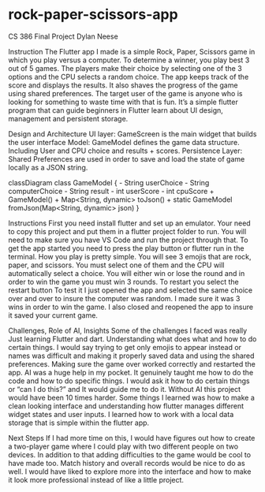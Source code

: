 # rock-paper-scissors-app

CS 386 Final Project
Dylan Neese

Instruction
	The Flutter app I made is a simple Rock, Paper, Scissors game in which you play versus a computer. To determine a winner, you play best 3 out of 5 games. The players make their choice by selecting one of the 3 options and the CPU selects a random choice. The app keeps track of the score and displays the results. It also shaves the progress of the game using shared preferences.
	The target user of the game is anyone who is looking for something to waste time with that is fun. It’s a simple flutter program that can guide beginners in Flutter learn about UI design, management and persistent storage.

 
Design and Architecture
UI layer: GameScreen is the main widget that builds the user interface 
Model: GameModel defines the game data structure. Including User and CPU choice and results + scores. 
Persistence Layer: Shared Preferences are used  in order to save and load the state of game locally as a JSON string. 


classDiagram
  class GameModel {
    - String userChoice
    - String computerChoice
    - String result
    - int userScore
    - int cpuScore
    + GameModel() 
    + Map<String, dynamic> toJson()
    + static GameModel fromJson(Map<String, dynamic> json)
  }


Instructions
First you need install flutter and set up an emulator. Your need to copy this project and put them in a flutter project folder to run. You will need to make sure you have VS Code and run the project through that. To get the app started you need to press the play button or flutter run in the terminal. 
	How you play is pretty simple. You will see 3 emojis that are rock, paper, and scissors. You must select one of them  and the CPU will automatically select a choice. You will either win or lose the round and in order to win the game you must win 3 rounds. To restart you select the restart button
To test it I just opened the app and selected the same choice over and over to insure the computer was random.  I made sure it was 3 wins in order to win the game. I also closed and reopened the app to insure it saved your current game.


Challenges, Role of AI, Insights
Some of the challenges I faced was really Just learning Flutter and dart. Understanding what does what and how to do certain things. I would say trying to get only emojis to appear instead or names was difficult and making it properly saved data and using the shared preferences. Making sure the game over worked correctly and restarted the app.
AI was a huge help in my pocket. It genuinely taught me how to do the code and how to do specific things. I would ask it how to do certain things or “can I do this?” and It would guide me to do it. Without AI this project would have been 10 times harder. 
Some things I learned was how to make a clean looking interface and understanding how flutter manages different widget states and user inputs. I learned how to work with a local data storage that is simple within the flutter app. 


Next Steps
If I had more time on this, I would have figures out how to create a two-player game where I could play with two different people on two devices. In addition to that adding difficulties to the game would be cool to have made too. Match history and overall records would be nice to do as well. I would have liked to explore more into the interface and how to make it look more professional instead of like a little project. 



